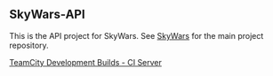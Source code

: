 SkyWars-API
-----------

This is the API project for SkyWars. See [SkyWars](https://github.com/SkyWars/SkyWars) for the main project repository.

[TeamCity Development Builds - CI Server](http://ci.dabo.guru/p/SkyWarsParent_SkyWarsApi)
